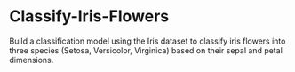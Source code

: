 # Classify-Iris-Flowers
Build a classification model using the Iris dataset to classify iris flowers into three species (Setosa, Versicolor, Virginica) based on their sepal and petal dimensions.
